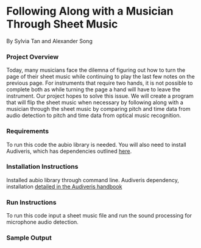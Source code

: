# Following Along with a Musician Through Sheet Music
By Sylvia Tan and Alexander Song
### Project Overview
Today, many musicians face the dilemna of figuring out how to turn the page of their sheet music while continuing to play the last few notes on the previous page. For instruments that require two hands, it is not possible to complete both as while turning the page a hand will have to leave the instrument. Our project hopes to solve this issue. We will create a program that will flip the sheet music when necessary by following along with a musician through the sheet music by comparing pitch and time data from audio detection to pitch and time data from optical music recognition.
### Requirements
To run this code the aubio library is needed. You will also need to install Audiveris, which has dependencies outlined [here](https://bacchushlg.gitbooks.io/audiveris-5-1/content/install/sources.html).
### Installation Instructions
Installed aubio library through command line.
Audiveris dependency, installation [detailed in the Audiveris handbook](https://github.com/Audiveris/audiveris/wiki/Installation)
### Run Instructions 
To run this code input a sheet music file and run the sound processing for microphone audio detection. 
### Sample Output
